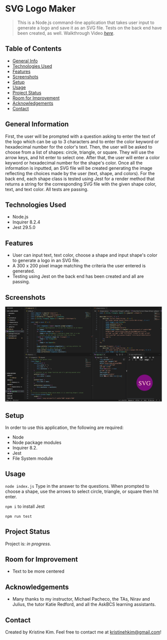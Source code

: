 # SVG Logo Maker
> This is a Node.js command-line application that takes user input to generate a logo and save it as an SVG file.  Tests on the back end have been created, as well.
> Walkthrough Video [_here_](https://drive.google.com/file/d/1uQ3lSk2e-V5EeZuKdN1BM7jdru4oZih2/view). <!-- If you have the project hosted somewhere, include the link here. -->

## Table of Contents
* [General Info](#general-information)
* [Technologies Used](#technologies-used)
* [Features](#features)
* [Screenshots](#screenshots)
* [Setup](#setup)
* [Usage](#usage)
* [Project Status](#project-status)
* [Room for Improvement](#room-for-improvement)
* [Acknowledgements](#acknowledgements)
* [Contact](#contact)
<!-- * [License](#license) -->


## General Information
<!-- You don't have to answer all the questions - just the ones relevant to your project. -->
First, the user will be prompted with a question asking to enter the text of the logo which can be up to 3 characters and to enter the color keyword or hexadecimal number for the color's text.  Then, the user will be asked to choose from a list of shapes: circle, triangle, or square. They will use the arrow keys, and hit enter to select one.  After that, the user will enter a color keyword or hexadecimal number for the shape's color.  Once all the information is inputted, an SVG file will be created generating the image reflecting the choices made by the user (text, shape, and colors).  For the back end, each shape class is tested using Jest for a render method that returns a string for the corresponding SVG file with the given shape color, text, and text color.  All tests are passing.

## Technologies Used
- Node.js
- Inquirer 8.2.4
- Jest 29.5.0


## Features
- User can input text, text color, choose a shape and input shape's color to generate a logo in an SVG file.
- A 300 x 200 pixel image matching the criteria the user entered is generated.
- Testing using Jest on the back end has been created and all are passing.


## Screenshots
![Example screenshot](./assets/SVGscreenshot.png)
<!-- If you have screenshots you'd like to share, include them here. -->


## Setup
In order to use this application, the following are required:
- Node
- Node package modules
- Inquirer 8.2.
- Jest
- File System module 

## Usage
`node index.js` Type in the answer to the questions.  When prompted to choose a shape, use the arrows to select circle, triangle, or square then hit enter.

`npm i` to install Jest

`npm run test`


## Project Status
Project is: _in progress_.


## Room for Improvement
- Text to be more centered



## Acknowledgements
- Many thanks to my instructor, Michael Pacheco, the TAs, Nirav and Julius, the tutor Katie Redford, and all the AskBCS learning assistants.


## Contact
Created by Kristine Kim.  Feel free to contact me at kristinehkim@gmail.com!


<!-- Optional -->
<!-- ## License -->
<!-- This project is open source and available under the [... License](). -->

<!-- You don't have to include all sections - just the one's relevant to your project -->